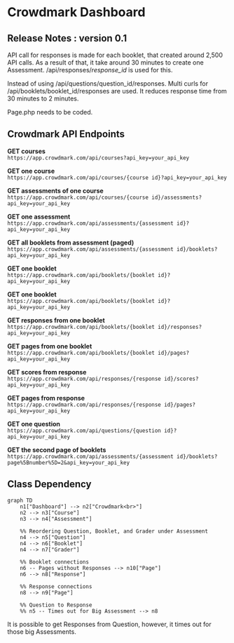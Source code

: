 # Crowdmark Dashboard

## Release Notes : version 0.1
API call for responses is made for each booklet, that created around 2,500 API calls. As a result of that, it take around 30 minutes to create one Assessment. /api/responses/*response_id* is used for this.

Instead of using /api/questions/question_id/responses. Multi curls for /api/booklets/booklet_id/responses are used. It reduces response time from 30 minutes to 2 minutes.

Page.php needs to be coded.

## Crowdmark API Endpoints

**GET courses**  
`https://app.crowdmark.com/api/courses?api_key=your_api_key`

**GET one course**  
`https://app.crowdmark.com/api/courses/{course id}?api_key=your_api_key`

**GET assessments of one course**  
`https://app.crowdmark.com/api/courses/{course id}/assessments?api_key=your_api_key`

**GET one assessment**  
`https://app.crowdmark.com/api/assessments/{assessment id}?api_key=your_api_key`

**GET all booklets from assessment (paged)**  
`https://app.crowdmark.com/api/assessments/{assessment id}/booklets?api_key=your_api_key`

**GET one booklet**  
`https://app.crowdmark.com/api/booklets/{booklet id}?api_key=your_api_key`

**GET one booklet**  
`https://app.crowdmark.com/api/booklets/{booklet id}?api_key=your_api_key`

**GET responses from one booklet**  
`https://app.crowdmark.com/api/booklets/{booklet id}/responses?api_key=your_api_key`

**GET pages from one booklet**  
`https://app.crowdmark.com/api/booklets/{booklet id}/pages?api_key=your_api_key`

**GET scores from response**  
`https://app.crowdmark.com/api/responses/{response id}/scores?api_key=your_api_key`

**GET pages from response**  
`https://app.crowdmark.com/api/responses/{response id}/pages?api_key=your_api_key`

**GET one question**  
`https://app.crowdmark.com/api/questions/{question id}?api_key=your_api_key`

**GET the second page of booklets**  
`https://app.crowdmark.com/api/assessments/{assessment id}/booklets?page%5Bnumber%5D=2&api_key=your_api_key`

## Class Dependency

```mermaid
graph TD
    n1["Dashboard"] --> n2["Crowdmark<br>"]
    n2 --> n3["Course"]
    n3 --> n4["Assessment"]

    %% Reordering Question, Booklet, and Grader under Assessment
    n4 --> n5["Question"]
    n4 --> n6["Booklet"]
    n4 --> n7["Grader"]

    %% Booklet connections
    n6 -- Pages without Responses --> n10["Page"]
    n6 --> n8["Response"]

    %% Response connections
    n8 --> n9["Page"]

    %% Question to Response
    %% n5 -- Times out for Big Assessment --> n8
```
It is possible to get Responses from Question, however, it times out for those big Assessments.

